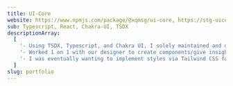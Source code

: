 ```yaml
---
title: UI-Core
website: https://www.npmjs.com/package/@xqmsg/ui-core, https://stg-uicore.xqmsg.com
sub: Typescript, React, Chakra-UI, TSDX
descriptionArray:
  [
    '- Using TSDX, Typescript, and Chakra UI, I solely maintained and developed an internal UI Library to eventually be used across all XQ products. It was implemented in the Vault application as well as parts of the management portal (Policy Manager/Secure Messaging section).',
    '- Worked 1 on 1 with our designer to create components/give insight to the provided Figma specifications.',
    '- I was eventually wanting to implement styles via Tailwind CSS for scalability/use outside of React-based projects, as Chakra UI depends on the React framework.',
  ]
slug: portfolio
---
```

